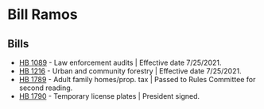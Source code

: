 # Bill Ramos
## Bills
* [HB 1089](/bill/2021-22/hb/1089/) - Law enforcement audits | Effective date 7/25/2021.
* [HB 1216](/bill/2021-22/hb/1216/) - Urban and community forestry | Effective date 7/25/2021.
* [HB 1789](/bill/2021-22/hb/1789/) - Adult family homes/prop. tax | Passed to Rules Committee for second reading.
* [HB 1790](/bill/2021-22/hb/1790/) - Temporary license plates | President signed.
